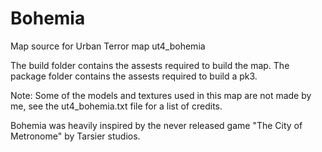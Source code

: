 # Bohemia
Map source for Urban Terror map ut4_bohemia

The build folder contains the assests required to build the map. The package folder contains the assests required to build a pk3.

Note: Some of the models and textures used in this map are not made by me, see the ut4_bohemia.txt file for a list of credits.

Bohemia was heavily inspired by the never released game "The City of Metronome" by Tarsier studios.